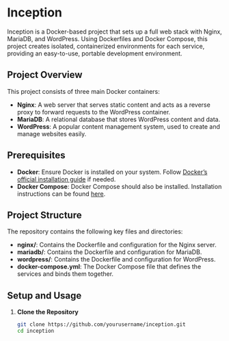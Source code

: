# Inception

Inception is a Docker-based project that sets up a full web stack with Nginx, MariaDB, and WordPress. Using Dockerfiles and Docker Compose, this project creates isolated, containerized environments for each service, providing an easy-to-use, portable development environment.

## Project Overview

This project consists of three main Docker containers:

- **Nginx**: A web server that serves static content and acts as a reverse proxy to forward requests to the WordPress container.
- **MariaDB**: A relational database that stores WordPress content and data.
- **WordPress**: A popular content management system, used to create and manage websites easily.

## Prerequisites

- **Docker**: Ensure Docker is installed on your system. Follow [Docker’s official installation guide](https://docs.docker.com/get-docker/) if needed.
- **Docker Compose**: Docker Compose should also be installed. Installation instructions can be found [here](https://docs.docker.com/compose/install/).

## Project Structure

The repository contains the following key files and directories:

- **nginx/**: Contains the Dockerfile and configuration for the Nginx server.
- **mariadb/**: Contains the Dockerfile and configuration for MariaDB.
- **wordpress/**: Contains the Dockerfile and configuration for WordPress.
- **docker-compose.yml**: The Docker Compose file that defines the services and binds them together.

## Setup and Usage

1. **Clone the Repository**  
   ```bash
   git clone https://github.com/yourusername/inception.git
   cd inception
